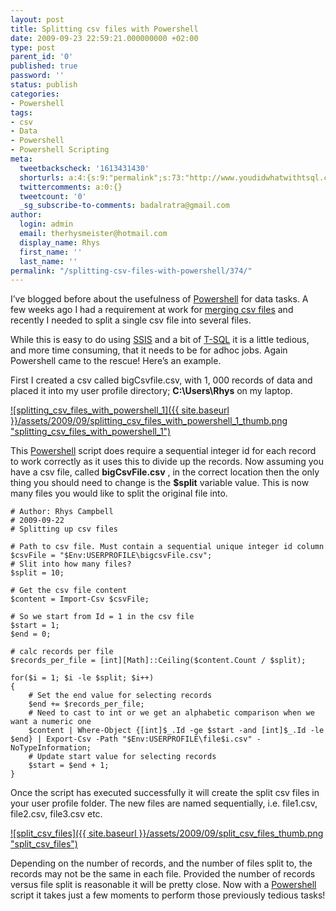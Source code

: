 ```yaml
---
layout: post
title: Splitting csv files with Powershell
date: 2009-09-23 22:59:21.000000000 +02:00
type: post
parent_id: '0'
published: true
password: ''
status: publish
categories:
- Powershell
tags:
- csv
- Data
- Powershell
- Powershell Scripting
meta:
  tweetbackscheck: '1613431430'
  shorturls: a:4:{s:9:"permalink";s:73:"http://www.youdidwhatwithtsql.com/splitting-csv-files-with-powershell/374";s:7:"tinyurl";s:25:"http://tinyurl.com/mstsum";s:4:"isgd";s:18:"http://is.gd/3BQea";s:5:"bitly";s:20:"http://bit.ly/1jXbwg";}
  twittercomments: a:0:{}
  tweetcount: '0'
  _sg_subscribe-to-comments: badalratra@gmail.com
author:
  login: admin
  email: therhysmeister@hotmail.com
  display_name: Rhys
  first_name: ''
  last_name: ''
permalink: "/splitting-csv-files-with-powershell/374/"
---
```

I’ve blogged before about the usefulness of [Powershell](http://www.microsoft.com/windowsserver2003/technologies/management/powershell/default.mspx) for data tasks. A few weeks ago I had a requirement at work for [merging csv files](http://www.youdidwhatwithtsql.com/merging-csv-files-with-powershell/330) and recently I needed to split a single csv file into several files.

While this is easy to do using [SSIS](http://www.microsoft.com/sqlserver/2005/en/us/integration-services.aspx) and a bit of [T-SQL](http://msdn.microsoft.com/en-us/library/ms189826.aspx) it is a little tedious, and more time consuming, that it needs to be for adhoc jobs. Again Powershell came to the rescue! Here’s an example.

First I created a csv called bigCsvfile.csv, with 1, 000 records of data and placed it into my user profile directory; **C:\Users\Rhys** on my laptop.

[![splitting_csv_files_with_powershell_1]({{ site.baseurl }}/assets/2009/09/splitting_csv_files_with_powershell_1_thumb.png "splitting\_csv\_files\_with\_powershell\_1")](http://www.youdidwhatwithtsql.com/wp-content/uploads/2009/09/splitting_csv_files_with_powershell_1.png)

This [Powershell](http://www.microsoft.com/windowsserver2003/technologies/management/powershell/default.mspx) script does require a sequential integer id for each record to work correctly as it uses this to divide up the records. Now assuming you have a csv file, called **bigCsvFile.csv** , in the correct location then the only thing you should need to change is the **$split** variable value. This is now many files you would like to split the original file into.

```
# Author: Rhys Campbell
# 2009-09-22
# Splitting up csv files

# Path to csv file. Must contain a sequential unique integer id column
$csvFile = "$Env:USERPROFILE\bigcsvFile.csv";
# Slit into how many files?
$split = 10;

# Get the csv file content
$content = Import-Csv $csvFile;

# So we start from Id = 1 in the csv file
$start = 1;
$end = 0;

# calc records per file
$records_per_file = [int][Math]::Ceiling($content.Count / $split);

for($i = 1; $i -le $split; $i++)
{
	# Set the end value for selecting records
	$end += $records_per_file;
	# Need to cast to int or we get an alphabetic comparison when we want a numeric one
	$content | Where-Object {[int]$_.Id -ge $start -and [int]$_.Id -le $end} | Export-Csv -Path "$Env:USERPROFILE\file$i.csv" -NoTypeInformation;
	# Update start value for selecting records
	$start = $end + 1;
}
```

Once the script has executed successfully it will create the split csv files in your user profile folder. The new files are named sequentially, i.e. file1.csv, file2.csv, file3.csv etc.

[![split_csv_files]({{ site.baseurl }}/assets/2009/09/split_csv_files_thumb.png "split\_csv\_files")](http://www.youdidwhatwithtsql.com/wp-content/uploads/2009/09/split_csv_files.png)

Depending on the number of records, and the number of files split to, the records may not be the same in each file. Provided the number of records versus file split is reasonable it will be pretty close. Now with a [Powershell](http://www.microsoft.com/windowsserver2003/technologies/management/powershell/default.mspx) script it takes just a few moments to perform those previously tedious tasks!

